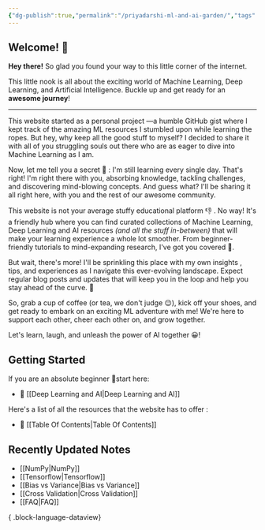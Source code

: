 ```yaml
---
{"dg-publish":true,"permalink":"/priyadarshi-ml-and-ai-garden/","tags":["home","guide","start","index","digital-garden","gardenEntry","gardenEntry","gardenEntry"],"noteIcon":"2","updated":"2024-05-22T16:03:20.604+05:30"}
---
```



## Welcome! 👋

**Hey there!** So glad you found your way to this little corner of the internet.  
  
This little nook is all about the exciting world of Machine Learning, Deep Learning, and Artificial Intelligence. Buckle up and get ready for an **awesome journey**!

---

This website started as a personal project —a humble GitHub gist where I kept track of the amazing ML resources I stumbled upon while learning the ropes. But hey, why keep all the good stuff to myself? I decided to share it with all of you struggling souls out there who are as eager to dive into Machine Learning as I am.

Now, let me tell you a secret 🤫 : I'm still learning every single day. That's right! I'm right there with you, absorbing knowledge, tackling challenges, and discovering mind-blowing concepts. And guess what? I'll be sharing it all right here, with you and the rest of our awesome community.

This website is not your average stuffy educational platform 👎 . No way! It's a friendly hub where you can find curated collections of Machine Learning, Deep Learning and AI resources *(and all the stuff in-between)* that will make your learning experience a whole lot smoother. From beginner-friendly tutorials to mind-expanding research, I've got you covered 👊.
  
But wait, there's more! I'll be sprinkling this place with my own insights , tips, and experiences as I navigate this ever-evolving landscape. Expect regular blog posts and updates that will keep you in the loop and help you stay ahead of the curve. 💪
  
So, grab a cup of coffee (or tea, we don't judge 😉), kick off your shoes, and get ready to embark on an exciting ML adventure with me! We're here to support each other, cheer each other on, and grow together.

Let's learn, laugh, and unleash the power of AI together 😀!

## Getting Started

If you are an absolute beginner 👼start here:

- 🤖 [[Deep Learning and AI\|Deep Learning and AI]]

Here's a list  of all the resources that the website has to offer :

- 📑 [[Table Of Contents\|Table Of Contents]]

## Recently Updated Notes

- [[NumPy\|NumPy]]
- [[Tensorflow\|Tensorflow]]
- [[Bias vs Variance\|Bias vs Variance]]
- [[Cross Validation\|Cross Validation]]
- [[FAQ\|FAQ]]

{ .block-language-dataview}
